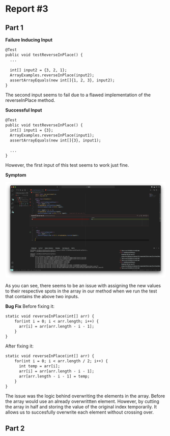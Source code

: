 # Report #3
## Part 1
**Failure Inducing Input**
```
@Test 
public void testReverseInPlace() {
  ...

  int[] input2 = {3, 2, 1};
  ArrayExamples.reverseInPlace(input2);
  assertArrayEquals(new int[]{1, 2, 3}, input2);
}
```

The second input seems to fail due to a flawed implementation of the reverseInPlace method.

**Successful Input**
```
@Test 
public void testReverseInPlace() {
  int[] input1 = {3};
  ArrayExamples.reverseInPlace(input1);
  assertArrayEquals(new int[]{3}, input1);

  ...
}
```

However, the first input of this test seems to work just fine.

**Symptom**

![Image](symp.png)

As you can see, there seems to be an issue with assigning the new values to their respective spots in the array in our method when we run the test that contains the above two inputs. 

**Bug Fix**
Before fixing it:
```
static void reverseInPlace(int[] arr) {
    for(int i = 0; i < arr.length; i++) {
      arr[i] = arr[arr.length - i - 1];
    }
}
```
After fixing it:
```
static void reverseInPlace(int[] arr) {
    for(int i = 0; i < arr.length / 2; i++) {
      int temp = arr[i];
      arr[i] = arr[arr.length - i - 1];
      arr[arr.length - i - 1] = temp;
    }
}
```

The issue was the logic behind overwriting the elements in the array. Before the array would use an already overwrittten element. However, by cutting the array in half and storing the value of the original index temporarily. It allows us to succesfully overwrite each element without crossing over.

## Part 2
